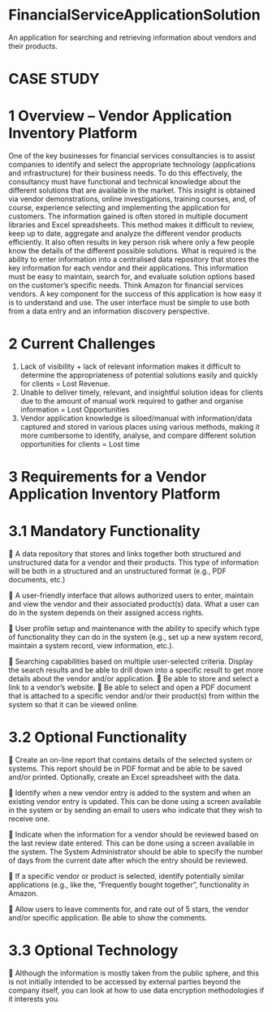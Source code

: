 # FinancialServiceApplicationSolution
 An application for searching and retrieving information about vendors and their products.

# CASE STUDY
# 1 Overview – Vendor Application Inventory Platform
One of the key businesses for financial services consultancies is to assist companies to identify and
select the appropriate technology (applications and infrastructure) for their business needs. To do this
effectively, the consultancy must have functional and technical knowledge about the different solutions
that are available in the market. This insight is obtained via vendor demonstrations, online
investigations, training courses, and, of course, experience selecting and implementing the application
for customers. The information gained is often stored in multiple document libraries and Excel
spreadsheets. This method makes it difficult to review, keep up to date, aggregate and analyze the
different vendor products efficiently. It also often results in key person risk where only a few people
know the details of the different possible solutions.
What is required is the ability to enter information into a centralised data repository that stores the key
information for each vendor and their applications. This information must be easy to maintain, search
for, and evaluate solution options based on the customer’s specific needs. Think Amazon for financial
services vendors.
A key component for the success of this application is how easy it is to understand and use. The user
interface must be simple to use both from a data entry and an information discovery perspective.

# 2 Current Challenges
1. Lack of visibility + lack of relevant information makes it difficult to determine the
appropriateness of potential solutions easily and quickly for clients = Lost Revenue.
2. Unable to deliver timely, relevant, and insightful solution ideas for clients due to the amount of
manual work required to gather and organise information = Lost Opportunities
3. Vendor application knowledge is siloed/manual with information/data captured and stored in
various places using various methods, making it more cumbersome to identify, analyse, and
compare different solution opportunities for clients = Lost time

# 3 Requirements for a Vendor Application Inventory Platform
# 3.1 Mandatory Functionality
 A data repository that stores and links together both structured and unstructured data for a
vendor and their products. This type of information will be both in a structured and an
unstructured format (e.g., PDF documents, etc.)

 A user-friendly interface that allows authorized users to enter, maintain and view the vendor
and their associated product(s) data. What a user can do in the system depends on their
assigned access rights.

 User profile setup and maintenance with the ability to specify which type of functionality they
can do in the system (e.g., set up a new system record, maintain a system record, view
information, etc.).

 Searching capabilities based on multiple user-selected criteria. Display the search results and be
able to drill down into a specific result to get more details about the vendor and/or application.
 Be able to store and select a link to a vendor’s website.
 Be able to select and open a PDF document that is attached to a specific vendor and/or their
product(s) from within the system so that it can be viewed online.

# 3.2 Optional Functionality
 Create an on-line report that contains details of the selected system or systems. This report
should be in PDF format and be able to be saved and/or printed. Optionally, create an Excel
spreadsheet with the data.

 Identify when a new vendor entry is added to the system and when an existing vendor entry is
updated. This can be done using a screen available in the system or by sending an email to users
who indicate that they wish to receive one.

 Indicate when the information for a vendor should be reviewed based on the last review date
entered. This can be done using a screen available in the system. The System Administrator
should be able to specify the number of days from the current date after which the entry should
be reviewed.

 If a specific vendor or product is selected, identify potentially similar applications (e.g., like the,
“Frequently bought together”, functionality in Amazon.

 Allow users to leave comments for, and rate out of 5 stars, the vendor and/or specific
application. Be able to show the comments.

# 3.3 Optional Technology
 Although the information is mostly taken from the public sphere, and this is not initially
intended to be accessed by external parties beyond the company itself, you can look at how to
use data encryption methodologies if it interests you.
